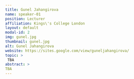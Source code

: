 ```yaml
---
title: Gunel Jahangirova
name: speaker-01
position: Lecturer
affiliation: Kings\'s College London
layout: default
modal-id: 2
img: gunel.jpg
thumbnail: gunel.jpg
alt: Gunel Jahangirova
website: https://sites.google.com/view/guneljahangirova/
topic: >
 TBA
abstract: >
TBA
---
```

